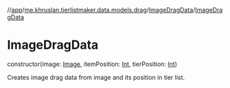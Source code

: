 //[app](../../../index.md)/[me.khruslan.tierlistmaker.data.models.drag](../index.md)/[ImageDragData](index.md)/[ImageDragData](-image-drag-data.md)

# ImageDragData

constructor(image: [Image](../../me.khruslan.tierlistmaker.data.models.tierlist.image/-image/index.md), itemPosition: [Int](https://kotlinlang.org/api/latest/jvm/stdlib/kotlin/-int/index.html), tierPosition: [Int](https://kotlinlang.org/api/latest/jvm/stdlib/kotlin/-int/index.html))

Creates image drag data from image and its position in tier list.
